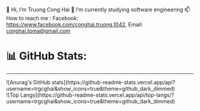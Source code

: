 👋 Hi, I’m Truong Cong Hai
🌱 I’m currently studying software engineering
📫 How to reach me : 
Facebook: https://www.facebook.com/conghai.truong.1042, 
Email: conghai.tpma@gmail.com
<!---
trgcghai/trgcghai is a ✨ special ✨ repository because its `README.md` (this file) appears on your GitHub profile.
You can click the Preview link to take a look at your changes.
--->
# 📊 GitHub Stats:
<hr>
![Anurag's GitHub stats](https://github-readme-stats.vercel.app/api?username=trgcghai&show_icons=true&theme=github_dark_dimmed)
<br>
![Top Langs](https://github-readme-stats.vercel.app/api/top-langs/?username=trgcghai&show_icons=true&theme=github_dark_dimmed)
